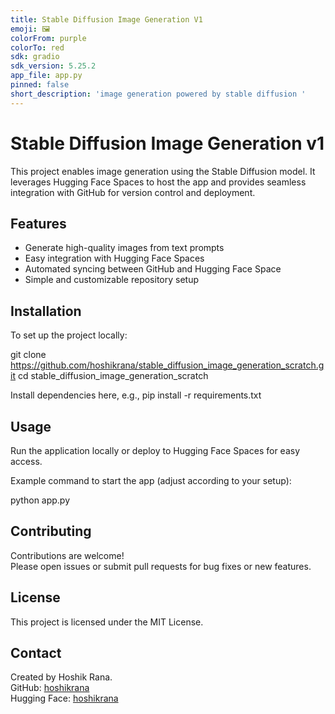 ```yaml
---
title: Stable Diffusion Image Generation V1
emoji: 🖼
colorFrom: purple
colorTo: red
sdk: gradio
sdk_version: 5.25.2
app_file: app.py
pinned: false
short_description: 'image generation powered by stable diffusion '
---
```


# Stable Diffusion Image Generation v1

This project enables image generation using the Stable Diffusion model. It leverages Hugging Face Spaces to host the app and provides seamless integration with GitHub for version control and deployment.

## Features

- Generate high-quality images from text prompts
- Easy integration with Hugging Face Spaces
- Automated syncing between GitHub and Hugging Face Space
- Simple and customizable repository setup

## Installation

To set up the project locally:

git clone https://github.com/hoshikrana/stable_diffusion_image_generation_scratch.git
cd stable_diffusion_image_generation_scratch

Install dependencies here, e.g.,
pip install -r requirements.txt


## Usage

Run the application locally or deploy to Hugging Face Spaces for easy access.

Example command to start the app (adjust according to your setup):

python app.py



## Contributing

Contributions are welcome!  
Please open issues or submit pull requests for bug fixes or new features.

## License

This project is licensed under the MIT License.

## Contact

Created by Hoshik Rana.  
GitHub: [hoshikrana](https://github.com/hoshikrana)  
Hugging Face: [hoshikrana](https://huggingface.co/hoshikrana)
